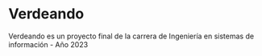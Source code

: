 # Verdeando
Verdeando es un proyecto final de la carrera de Ingeniería en sistemas de información - Año 2023
